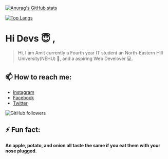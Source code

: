 [![Anurag's GitHub stats](https://github-readme-stats.vercel.app/api?username=AmitDeka&count_private=true&show_icons=true&theme=github_dark)](https://github.com/AmitDeka/)

[![Top Langs](https://github-readme-stats.vercel.app/api/top-langs/?username=AmitDeka&langs_count=8)](https://github.com/AmitDeka/)

# Hi Devs :innocent: ,

<!--
**AmitDeka/AmitDeka** is a ✨ _special_ ✨ repository because its `README.md` (this file) appears on your GitHub profile.-->

> Hi, I am Amit currently a
> Fourth year IT student an
> North-Eastern Hill University(NEHU) :school:,
> and a aspiring Web Develover :computer:.

 <!-- - 🔭 I’m currently working on ...
- 🌱 I’m currently learning ...
## 💬 Ask me about -->

## 📫 How to reach me:

- [Instagram](https://www.instagram.com/frustratedx_engineer/)
- [Facebook](https://www.facebook.com/amit.deka.official)
- [Twitter](https://twitter.com/AmitDeka10)

![GitHub followers](https://img.shields.io/github/followers/AmitDeka?style=social)

## ⚡ Fun fact:

#### An apple, potato, and onion all taste the same if you eat them with your nose plugged.
